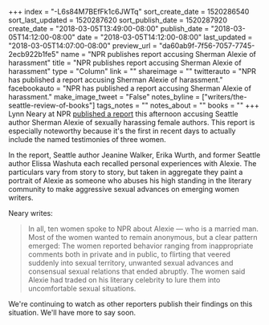 +++
index = "-L6s84M7BEfFk1c6JWTq"
sort_create_date = 1520286540
sort_last_updated = 1520287620
sort_publish_date = 1520287920
create_date = "2018-03-05T13:49:00-08:00"
publish_date = "2018-03-05T14:12:00-08:00"
date = "2018-03-05T14:12:00-08:00"
last_updated = "2018-03-05T14:07:00-08:00"
preview_url = "da60ab9f-7f56-7057-7745-2ecb922b1fe5"
name = "NPR publishes report accusing Sherman Alexie of harassment"
title = "NPR publishes report accusing Sherman Alexie of harassment"
type = "Column"
link = ""
shareimage = ""
twitterauto = "NPR has published a report accusing Sherman Alexie of harassment."
facebookauto = "NPR has published a report accusing Sherman Alexie of harassment."
make_image_tweet = "False"
notes_byline = ["writers/the-seattle-review-of-books"]
tags_notes = ""
notes_about = ""
books = ""
+++
Lynn Neary at NPR [published a report](https://www.npr.org/2018/03/05/589909379/it-just-felt-very-wrong-sherman-alexies-accusers-go-on-the-record) this afternoon accusing Seattle author Sherman Alexie of sexually harassing female authors. This report is especially noteworthy because it's the first in recent days to actually include the named testimonies of three women.

In the report, Seattle author Jeanine Walker, Erika Wurth, and former Seattle author Elissa Washuta each recalled personal experiences with Alexie. The particulars vary from story to story, but taken in aggregate they paint a portrait of Alexie as someone who abuses his high standing in the literary community to make aggressive sexual advances on emerging women writers.

Neary writes:

<blockquote> In all, ten women spoke to NPR about Alexie — who is a married man. Most of the women wanted to remain anonymous, but a clear pattern emerged: The women reported behavior ranging from inappropriate comments both in private and in public, to flirting that veered suddenly into sexual territory, unwanted sexual advances and consensual sexual relations that ended abruptly. The women said Alexie had traded on his literary celebrity to lure them into uncomfortable sexual situations.</blockquote>

We're continuing to watch as other reporters publish their findings on this situation. We'll have more to say soon.